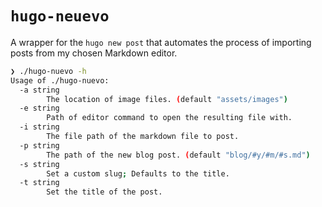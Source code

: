 # `hugo-neuevo` 

A wrapper for the `hugo new post` that automates the process of importing posts from my chosen Markdown editor.

```bash
❯ ./hugo-nuevo -h
Usage of ./hugo-nuevo:
  -a string
    	The location of image files. (default "assets/images")
  -e string
    	Path of editor command to open the resulting file with.
  -i string
    	The file path of the markdown file to post.
  -p string
    	The path of the new blog post. (default "blog/#y/#m/#s.md")
  -s string
    	Set a custom slug; Defaults to the title.
  -t string
    	Set the title of the post.

```